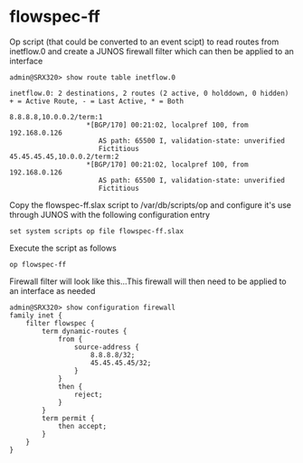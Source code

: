 # flowspec-ff

Op script (that could be converted to an event scipt) to read routes from inetflow.0 and create a JUNOS firewall filter which can then be applied to an interface

```
admin@SRX320> show route table inetflow.0

inetflow.0: 2 destinations, 2 routes (2 active, 0 holddown, 0 hidden)
+ = Active Route, - = Last Active, * = Both

8.8.8.8,10.0.0.2/term:1
                   *[BGP/170] 00:21:02, localpref 100, from 192.168.0.126
                      AS path: 65500 I, validation-state: unverified
                      Fictitious
45.45.45.45,10.0.0.2/term:2
                   *[BGP/170] 00:21:02, localpref 100, from 192.168.0.126
                      AS path: 65500 I, validation-state: unverified
                      Fictitious
```                     

Copy the flowspec-ff.slax script to /var/db/scripts/op and configure it's use through JUNOS with the following configuration entry

```
set system scripts op file flowspec-ff.slax
```

Execute the script as follows 

```
op flowspec-ff
```

Firewall filter will look like this...This firewall will then need to be applied to an interface as needed

```
admin@SRX320> show configuration firewall
family inet {
    filter flowspec {
        term dynamic-routes {
            from {
                source-address {
                    8.8.8.8/32;
                    45.45.45.45/32;
                }
            }
            then {
                reject;
            }
        }
        term permit {
            then accept;
        }
    }
}
```
